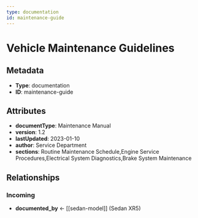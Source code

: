 ```yaml
---
type: documentation
id: maintenance-guide
---
```


# Vehicle Maintenance Guidelines

## Metadata

- **Type**: documentation
- **ID**: maintenance-guide

## Attributes

- **documentType**: Maintenance Manual
- **version**: 1.2
- **lastUpdated**: 2023-01-10
- **author**: Service Department
- **sections**: Routine Maintenance Schedule,Engine Service Procedures,Electrical System Diagnostics,Brake System Maintenance

## Relationships

### Incoming

- **documented_by** ← [[sedan-model]] (Sedan XR5)

